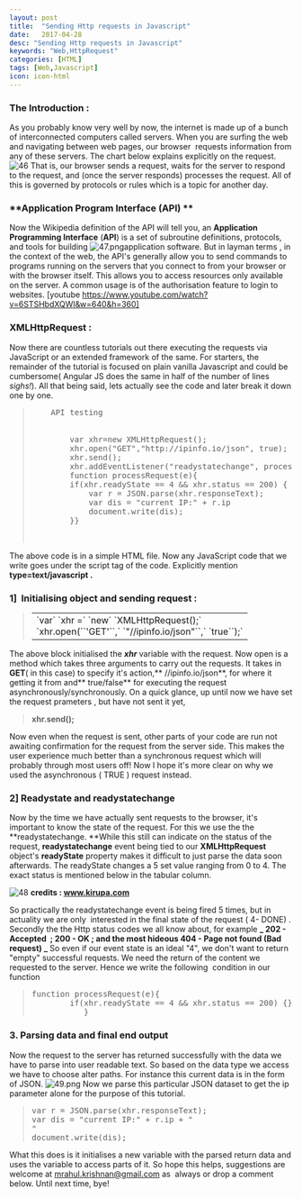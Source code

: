 ```yaml
---
layout: post
title:  "Sending Http requests in Javascript"
date:   2017-04-28
desc: "Sending Http requests in Javascript"
keywords: "Web,HttpRequest"
categories: [HTML]
tags: [Web,Javascript]
icon: icon-html
---
```


### **The Introduction :**

As you probably know very well by now, the internet is made up of a bunch of interconnected computers called servers. When you are surfing the web and navigating between web pages, our browser  requests information from any of these servers. The chart below explains explicitly on the request. ![46](https://rahulkrishnanlive.files.wordpress.com/2017/04/46.png) That is, our browser sends a request, waits for the server to respond to the request, and (once the server responds) processes the request. All of this is governed by protocols or rules which is a topic for another day.

### **Application Program Interface (API) **

Now the Wikipedia definition of the API will tell you, an **Application Programming Interface** (**API**) is a set of subroutine definitions, protocols, and tools for building ![47.png](https://rahulkrishnanlive.files.wordpress.com/2017/04/47.png)application software. But in layman terms , in the context of the web, the API's generally allow you to send commands to programs running on the servers that you connect to from your browser or with the browser itself. This allows you to access resources only available on the server. A common usage is of the authorisation feature to login to websites. [youtube https://www.youtube.com/watch?v=6STSHbdXQWI&w=640&h=360]

### **XMLHttpRequest :**

Now there are countless tutorials out there executing the requests via JavaScript or an extended framework of the same. For starters, the remainder of the tutorial is focused on plain vanilla Javascript and could be cumbersome( Angular JS does the same in half of the number of lines *sighs!*). All that being said, lets actually see the code and later break it down one by one.

> <pre>
>     API testing
>
>
>         var xhr=new XMLHttpRequest();
>         xhr.open("GET","http://ipinfo.io/json", true);
>         xhr.send();
>         xhr.addEventListener("readystatechange", processRequest , false);
>         function processRequest(e){
>         if(xhr.readyState == 4 && xhr.status == 200) {
>             var r = JSON.parse(xhr.responseText);
>             var dis = "current IP:" + r.ip
>             document.write(dis);
>         }}
>
>
> </pre>

The above code is in a simple HTML file. Now any JavaScript code that we write goes under the script tag of the code. Explicitly mention **type=text/javascript .**

### 1]  **Initialising object and sending request :**

> <table style="height: 48px;" border="0" width="626" cellspacing="0" cellpadding="0">
>
> <tbody>
>
> <tr>
>
> <td class="code">
>
> <div class="container">
>
> <div class="line number1 index0 alt2">`var` `xhr =` `new` `XMLHttpRequest();`</div>
>
> <div class="line number2 index1 alt1 highlighted">`xhr.open(``'GET'``,` `"//ipinfo.io/json"``,` `true``);`</div>
>
> </div>
>
> </td>
>
> </tr>
>
> </tbody>
>
> </table>

The above block initialised the _**xhr**_ variable with the request. Now open is a method which takes three arguments to carry out the requests. It takes in **GET**( in this case) to specify it's action,** //ipinfo.io/json**, for where it getting it from and** true/false** for executing the request asynchronously/synchronously. On a quick glance, up until now we have set the request prameters , but have not sent it yet,

> **xhr.send();**

Now even when the request is sent, other parts of your code are run not awaiting confirmation for the request from the server side. This makes the user experience much better than a synchronous request which will probably through most users off! Now I hope it's more clear on why we used the asynchronous ( TRUE ) request instead.

### **2] Readystate and readystatechange**

Now by the time we have actually sent requests to the browser, it's important to know the state of the request. For this we use the the **readystatechange. **While this still can indicate on the status of the request, **<span class="inlineCode">readystatechange</span>** event being tied to our **<span class="inlineCode">XMLHttpRequest</span>** object's **<span class="inlineCode">readyState</span>** property makes it difficult to just parse the data soon afterwards. The readyState changes a 5 set value ranging from 0 to 4\. The exact status is mentioned below in the tabular column.

![48](https://rahulkrishnanlive.files.wordpress.com/2017/04/48.png) **credits : www.kirupa.com**

So practically the readystatechange event is being fired 5 times, but in actuality we are only  interested in the final state of the request ( 4- DONE) . Secondly the the Http status codes we all know about, for example **_ 202 - Accepted  ; 200 - OK ; and the most hideous 404 - Page not found (Bad request) _** So even if our event state is an ideal "4", we don't want to return "empty" successful requests. We need the return of the content we requested to the server. Hence we write the following  condition in our function

> <pre>function processRequest(e){
>         if(xhr.readyState == 4 && xhr.status == 200) {}
>            }</pre>

### **3\. Parsing data and final end output**

Now the request to the server has returned successfully with the data we have to parse into user readable text. So based on the data type we access we have to choose alter paths. For instance this current data is in the form of JSON. ![49.png](https://rahulkrishnanlive.files.wordpress.com/2017/04/49.png) Now we parse this particular JSON dataset to get the ip parameter alone for the purpose of this tutorial.

> <pre>var r = JSON.parse(xhr.responseText);
> var dis = "current IP:" + r.ip + "
> "
> document.write(dis);</pre>

What this does is it initialises a new variable with the parsed return data and uses the variable to access parts of it. So hope this helps, suggestions are welcome at mrahul.krishnan@gmail.com as  always or drop a comment below. Until next time, bye!


